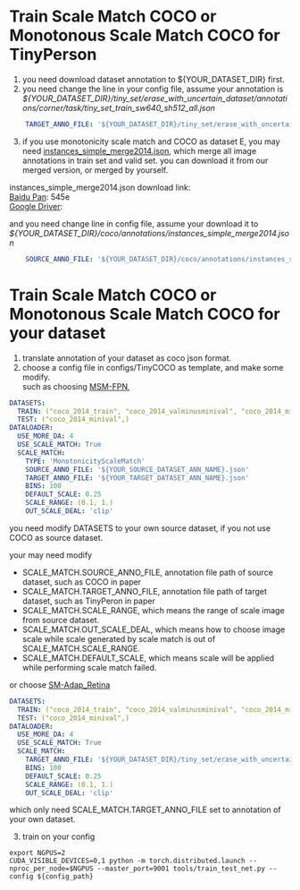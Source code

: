 # Train Scale Match COCO or Monotonous Scale Match COCO for TinyPerson
1. you need download dataset annotation to ${YOUR_DATASET_DIR} first.
2. you need change the line in your config file, assume your annotation is _\${YOUR\_DATASET\_DIR}/tiny\_set/erase\_with\_uncertain\_dataset/annotations/corner/task/tiny\_set\_train\_sw640\_sh512\_all.json_

```yaml
    TARGET_ANNO_FILE: '${YOUR_DATASET_DIR}/tiny_set/erase_with_uncertain_dataset/annotations/corner/task/tiny_set_train_sw640_sh512_all.json'
```


3. if you use monotonicity scale match and COCO as dataset E, you may need [instances_simple_merge2014.json](), which merge all image annotations in train set and valid set. you can download it from our merged version, or merged by yourself.

instances_simple_merge2014.json download link:<br/>
[Baidu Pan](https://pan.baidu.com/s/1_bEutedc3dz9DSR4v7xmVA): 545e<br/>
[Google Driver](https://drive.google.com/open?id=1K6U_KbX6HLMddgGnDIuYmfdRD7mFyIyT): <br/>

and you need change line in config file, assume your download it to _\${YOUR\_DATASET\_DIR}/coco/annotations/instances\_simple\_merge2014.json_

```yaml
    SOURCE_ANNO_FILE: '${YOUR_DATASET_DIR}/coco/annotations/instances_simple_merge2014.json'
```

# Train Scale Match COCO or Monotonous Scale Match COCO for your dataset
1. translate annotation of your dataset as coco json format.
2. choose a config file in configs/TinyCOCO as template, and make some modify.<br/>
such as choosing [MSM-FPN](https://github.com/ucas-vg/TinyBenchmark/blob/master/tiny_benchmark/configs/TinyCOCO/FPN/e2e_faster_rcnn_R_50_FPN_1x_batch4_msm_tinyperson.yaml),
```yaml
DATASETS:
  TRAIN: ("coco_2014_train", "coco_2014_valminusminival", "coco_2014_minival")
  TEST: ("coco_2014_minival",)
DATALOADER:
  USE_MORE_DA: 4
  USE_SCALE_MATCH: True
  SCALE_MATCH:
    TYPE: 'MonotonicityScaleMatch'
    SOURCE_ANNO_FILE: '${YOUR_SOURCE_DATASET_ANN_NAME}.json'
    TARGET_ANNO_FILE: '${YOUR_TARGET_DATASET_ANN_NAME}.json'
    BINS: 100
    DEFAULT_SCALE: 0.25
    SCALE_RANGE: (0.1, 1.)
    OUT_SCALE_DEAL: 'clip'
```
you need modify DATASETS to your own source dataset, if you not use COCO as source dataset.<br/>

your may need modify 
- SCALE_MATCH.SOURCE_ANNO_FILE, annotation file path of source dataset, such as COCO in paper
- SCALE_MATCH.TARGET_ANNO_FILE, annotation file path of target dataset, such as TinyPeron in paper
- SCALE_MATCH.SCALE_RANGE, which means the range of scale image from source dataset.
- SCALE_MATCH.OUT_SCALE_DEAL, which means how to choose image scale while scale generated by scale match is out of SCALE_MATCH.SCALE_RANGE.
- SCALE_MATCH.DEFAULT_SCALE, which means scale will be applied while performing scale match failed.

or choose [SM-Adap_Retina](https://github.com/ucas-vg/TinyBenchmark/blob/master/tiny_benchmark/configs/TinyCOCO/retina/adap_retina_R_50_FPN_1x_sm_tinyperson.yaml)
```yaml
DATASETS:
  TRAIN: ("coco_2014_train", "coco_2014_valminusminival", "coco_2014_minival")
  TEST: ("coco_2014_minival",)
DATALOADER:
  USE_MORE_DA: 4
  USE_SCALE_MATCH: True
  SCALE_MATCH:
    TARGET_ANNO_FILE: '${YOUR_DATASET_DIR}/tiny_set/erase_with_uncertain_dataset/annotations/corner/task/tiny_set_train_sw640_sh512_all.json'
    BINS: 100
    DEFAULT_SCALE: 0.25
    SCALE_RANGE: (0.1, 1.)
    OUT_SCALE_DEAL: 'clip'
```
which only need SCALE_MATCH.TARGET_ANNO_FILE set to annotation of your own dataset.

3. train on your config
```
export NGPUS=2
CUDA_VISIBLE_DEVICES=0,1 python -m torch.distributed.launch --nproc_per_node=$NGPUS --master_port=9001 tools/train_test_net.py --config ${config_path}
```
